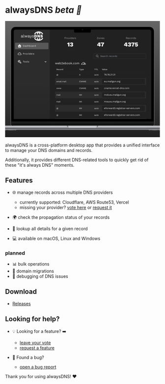 # alwaysDNS _beta 🚧_

![Screenshot showing the user interface of alwaysDNS.](/img/screenshot.png)

alwaysDNS is a cross-platform desktop app that provides a unified interface to manage your DNS domains and records.

Additionally, it provides different DNS-related tools to quickly get rid of these "it's always DNS" moments.

## Features

- 🌐 manage records across multiple DNS providers

  - currently supported: Cloudflare, AWS Route53, Vercel
  - missing your provider? [vote here](https://github.com/alwaysdns-app/alwaysdns/issues?q=is%3Aopen+is%3Aissue+label%3Anew-provider) or [request it](https://github.com/alwaysdns-app/alwaysdns/issues/new?assignees=&labels=enhancement%2Cnew-provider&projects=&template=new-provider.yml&title=new+DNS+provider+-+)

- 🌍 check the propagation status of your records
- 🔎 lookup all details for a given record
- 💻 available on macOS, Linux and Windows

### planned

- 📊 bulk operations
- 🚚 domain migrations
- 🧩 debugging of DNS issues

## Download

- [Releases](https://github.com/alwaysdns-app/alwaysdns/releases)

## Looking for help?

- 💡 Looking for a feature? ➡️

  - [leave your vote](https://github.com/alwaysdns-app/alwaysdns/issues?q=is%3Aopen+is%3Aissue+label%3Aenhancement)
  - [request a feature](https://github.com/alwaysdns-app/alwaysdns/issues/new?assignees=&labels=enhancement&projects=&template=feature-request.yml)

- 🐞 Found a bug?
  - [open a bug report](https://github.com/alwaysdns-app/alwaysdns/issues/new?assignees=&labels=bug&projects=&template=bug-report.yml)

Thank you for using alwaysDNS! ❤️
